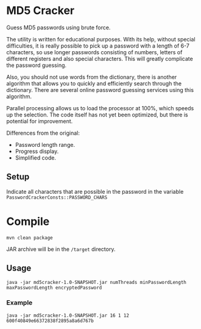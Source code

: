 # MD5 Cracker

Guess MD5 passwords using brute force.

The utility is written for educational purposes. 
With its help, without special difficulties, it is really possible to pick up a password 
with a length of 6-7 characters, so use longer passwords consisting of numbers, 
letters of different registers and also special characters. 
This will greatly complicate the password guessing.

Also, you should not use words from the dictionary, there is another algorithm 
that allows you to quickly and efficiently search through the dictionary.
There are several online password guessing services using this algorithm.

Parallel processing allows us to load the processor at 100%, which speeds up the selection. 
The code itself has not yet been optimized, but there is potential for improvement.

Differences from the original:

* Password length range.
* Progress display.
* Simplified code.

## Setup

Indicate all characters that are possible in the password in the variable `PasswordCrackerConsts::PASSWORD_CHARS`

# Compile

`mvn clean package`

JAR archive will be in the `/target` directory.

## Usage

`java -jar md5cracker-1.0-SNAPSHOT.jar numThreads minPasswordLength maxPasswordLength encryptedPassword`

### Example

`java -jar md5cracker-1.0-SNAPSHOT.jar 16 1 12 600f40849e66372838f2895a8a6d767b`

